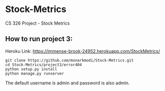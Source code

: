 # Stock-Metrics
CS 326 Project - Stock Metrics

## How to run project 3:

Heroku Link: https://immense-brook-24952.herokuapp.com/StockMetrics/
```
git clone https://github.com/monarkmodi/Stock-Metrics.git
cd Stock-Metrics/project3/error404
python setup.py install
python manage.py runserver
```

The default username is admin and password is also admin.
